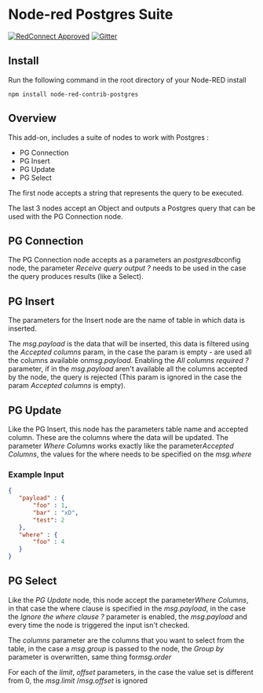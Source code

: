 Node-red Postgres Suite
========================

[![RedConnect Approved](https://img.shields.io/badge/RedConnect-Approved-brightgreen.svg?style=flat)](https://www.redconnect.io/addons) [![Gitter](https://img.shields.io/gitter/room/badges/shields.svg)](https://gitter.im/redconnect-io/redconnect)

Install
-------

Run the following command in the root directory of your Node-RED install

    npm install node-red-contrib-postgres


Overview
-------

This add-on, includes a suite of nodes to work with Postgres :

- PG Connection
- PG Insert
- PG Update
- PG Select

The first node accepts a string that represents the query to be executed.

The last 3 nodes accept an Object and outputs a Postgres query that can be used with the PG Connection node.

## PG Connection

The PG Connection node accepts as a parameters an ​*postgresdb*​ config node, the parameter ​*Receive query output ?*​ needs to be used in the case the query produces results (like a Select).

## PG Insert

The parameters for the Insert node are the name of table in which data is inserted.

The ​*msg.payload*​ is the data that will be inserted, this data is filtered using the ​*Accepted columns*​ param, in the case the param is empty - are used all the columns available on ​*msg.payload*​.
Enabling the ​*All columns required ?*​ parameter, if in the ​*msg.payload*​ aren't available all the columns accepted by the node, the query is rejected (This param is ignored in the case the param ​*Accepted columns*​ is empty).

## PG Update

Like the PG Insert, this node has the parameters table name and accepted column.  These are the columns where the data will be updated. The parameter ​*Where Columns*​ works exactly like the parameter ​*Accepted Columns*​, the values for the where needs to be specified on the ​*msg.where*​

### Example Input

```json
{
   "payload" : {
       "foo" : 1,
       "bar" : "xD",
       "test": 2
   },
   "where" : {
       "foo" : 4
   }
}
```

## PG Select

Like the ​*PG Update*​ node, this node accept the parameter ​*Where Columns*​, in that case the where clause is specified in the ​*msg.payload*​, in the case the ​*Ignore the where clause ?*​ parameter is enabled, the ​*msg.payload*​ and every time the node is triggered the input isn't checked.

The ​*columns*​ parameter are the columns that you want to select from the table, in the case a ​*msg.group*​ is passed to the node, the ​*Group by*​ parameter is overwritten, same thing for ​*msg.order*​

For each of the ​*limit*​, ​*offset*​ parameters, in the case the value set is different from 0, the ​*msg.limit*​ / ​*msg.offset*​ is ignored
